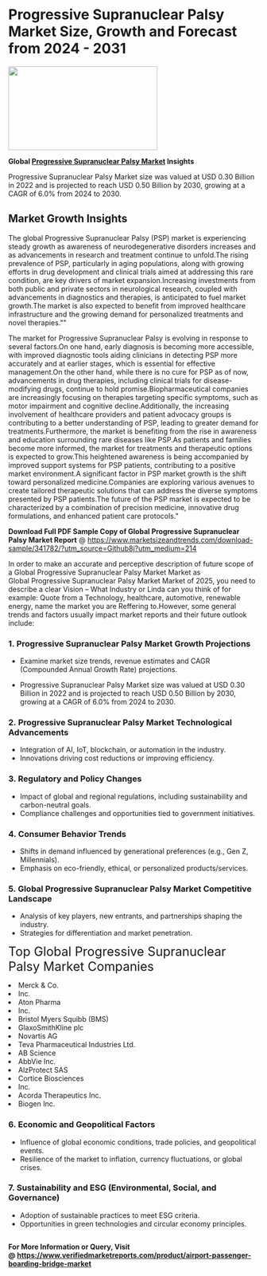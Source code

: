 <H1>Progressive Supranuclear Palsy Market Size, Growth and Forecast from 2024 - 2031</H1><img class="aligncenter size-medium wp-image-584254" src="https://thirdeyenews.in/wp-content/uploads/2024/09/Global-Market-Research-300x168.jpeg" alt="" width="300" height="168" /><p><strong>Global&nbsp;<a href="https://www.marketsizeandtrends.com/download-sample/341782/?utm_source=Github8j?utm_medium=214">Progressive Supranuclear Palsy Market</a> Insights</strong></p><p>Progressive Supranuclear Palsy Market size was valued at USD 0.30 Billion in 2022 and is projected to reach USD 0.50 Billion by 2030, growing at a CAGR of 6.0% from 2024 to 2030.</p><p><h2>Market Growth Insights</h2> <p>The global Progressive Supranuclear Palsy (PSP) market is experiencing steady growth as awareness of neurodegenerative disorders increases and as advancements in research and treatment continue to unfold.The rising prevalence of PSP, particularly in aging populations, along with growing efforts in drug development and clinical trials aimed at addressing this rare condition, are key drivers of market expansion.Increasing investments from both public and private sectors in neurological research, coupled with advancements in diagnostics and therapies, is anticipated to fuel market growth.The market is also expected to benefit from improved healthcare infrastructure and the growing demand for personalized treatments and novel therapies.""</p> <p>The market for Progressive Supranuclear Palsy is evolving in response to several factors.On one hand, early diagnosis is becoming more accessible, with improved diagnostic tools aiding clinicians in detecting PSP more accurately and at earlier stages, which is essential for effective management.On the other hand, while there is no cure for PSP as of now, advancements in drug therapies, including clinical trials for disease-modifying drugs, continue to hold promise.Biopharmaceutical companies are increasingly focusing on therapies targeting specific symptoms, such as motor impairment and cognitive decline.Additionally, the increasing involvement of healthcare providers and patient advocacy groups is contributing to a better understanding of PSP, leading to greater demand for treatments.Furthermore, the market is benefiting from the rise in awareness and education surrounding rare diseases like PSP.As patients and families become more informed, the market for treatments and therapeutic options is expected to grow.This heightened awareness is being accompanied by improved support systems for PSP patients, contributing to a positive market environment.A significant factor in PSP market growth is the shift toward personalized medicine.Companies are exploring various avenues to create tailored therapeutic solutions that can address the diverse symptoms presented by PSP patients.The future of the PSP market is expected to be characterized by a combination of precision medicine, innovative drug formulations, and enhanced patient care protocols."</p><p><span class=""><strong>Download Full PDF Sample Copy of Global Progressive Supranuclear Palsy Market Report</strong> @ <a href="https://www.marketsizeandtrends.com/download-sample/341782/?utm_source=Github8j?utm_medium=214" target="_blank">https://www.marketsizeandtrends.com/download-sample/341782/?utm_source=Github8j?utm_medium=214</a></span></p><p>In order to make an accurate and perceptive description of future scope of a Global&nbsp;Progressive Supranuclear Palsy Market Market as Global&nbsp;Progressive Supranuclear Palsy Market Market of 2025, you need to describe a clear Vision &ndash; What Industry or Linda can you think of for example: Quote from a Technology, healthcare, automotive, renewable energy, name the market you are Reffering to.However, some general trends and factors usually impact market reports and their future outlook include:</p><h3>1.&nbsp;<strong>Progressive Supranuclear Palsy Market Growth Projections</strong></h3><ul><li>Examine market size trends, revenue estimates and CAGR (Compounded Annual Growth Rate) projections.</li><li><p>Progressive Supranuclear Palsy Market size was valued at USD 0.30 Billion in 2022 and is projected to reach USD 0.50 Billion by 2030, growing at a CAGR of 6.0% from 2024 to 2030.</p></li></ul><h3>2.&nbsp;<strong>Progressive Supranuclear Palsy Market Technological Advancements</strong></h3><ul><li>Integration of AI, IoT, blockchain, or automation in the industry.</li><li>Innovations driving cost reductions or improving efficiency.</li></ul><h3>3.&nbsp;<strong>Regulatory and Policy Changes</strong></h3><ul><li>Impact of global and regional regulations, including sustainability and carbon-neutral goals.</li><li>Compliance challenges and opportunities tied to government initiatives.</li></ul><h3>4.&nbsp;<strong>Consumer Behavior Trends</strong></h3><ul><li>Shifts in demand influenced by generational preferences (e.g., Gen Z, Millennials).</li><li>Emphasis on eco-friendly, ethical, or personalized products/services.</li></ul><h3>5.&nbsp;<strong>Global Progressive Supranuclear Palsy Market Competitive Landscape</strong></h3><ul><li>Analysis of key players, new entrants, and partnerships shaping the industry.</li><li>Strategies for differentiation and market penetration.</li></ul><p data-pm-slice="1 1 []"><span style="color: inherit; font-family: inherit; font-size: 25px;">Top Global Progressive Supranuclear Palsy Market Companies</span></p><div class="" data-test-id=""><p><li>Merck & Co.</li><li> Inc.</li><li> Aton Pharma</li><li> Inc.</li><li> Bristol Myers Squibb (BMS)</li><li> GlaxoSmithKline plc</li><li> Novartis AG</li><li> Teva Pharmaceutical Industries Ltd.</li><li> AB Science</li><li> AbbVie Inc.</li><li> AlzProtect SAS</li><li> Cortice Biosciences</li><li> Inc.</li><li> Acorda Therapeutics Inc.</li><li> Biogen Inc.</li></p></div><h3>6.&nbsp;<strong>Economic and Geopolitical Factors</strong></h3><ul><li>Influence of global economic conditions, trade policies, and geopolitical events.</li><li>Resilience of the market to inflation, currency fluctuations, or global crises.</li></ul><h3>7.&nbsp;<strong>Sustainability and ESG (Environmental, Social, and Governance)</strong></h3><ul><li>Adoption of sustainable practices to meet ESG criteria.</li><li>Opportunities in green technologies and circular economy principles.</li></ul><h2><strong style="font-size: 14px;">For More Information or Query, Visit @&nbsp;</strong><a style="background-color: #ffffff; font-size: 14px;" href="https://www.marketsizeandtrends.com/report/progressive-supranuclear-palsy-market/" target="_blank">https://www.verifiedmarketreports.com/product/airport-passenger-boarding-bridge-market</a></h2>